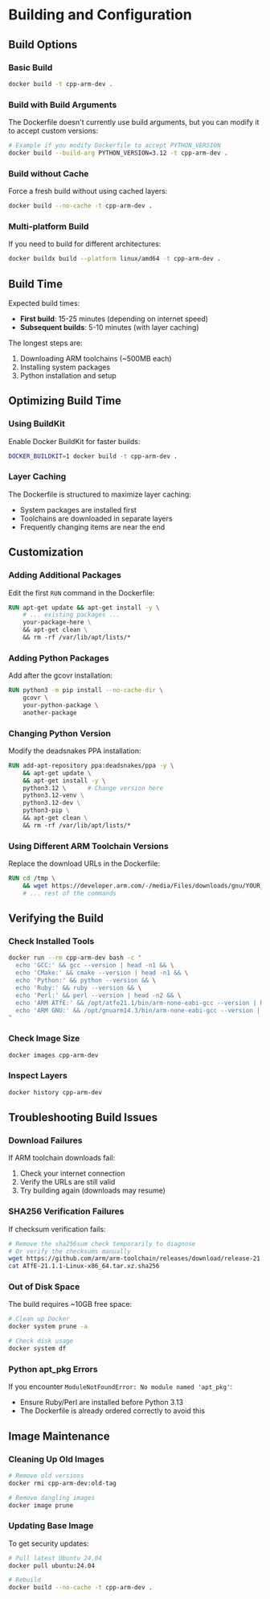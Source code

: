 # Building and Configuration

## Build Options

### Basic Build

```bash
docker build -t cpp-arm-dev .
```

### Build with Build Arguments

The Dockerfile doesn't currently use build arguments, but you can modify it to accept custom versions:

```bash
# Example if you modify Dockerfile to accept PYTHON_VERSION
docker build --build-arg PYTHON_VERSION=3.12 -t cpp-arm-dev .
```

### Build without Cache

Force a fresh build without using cached layers:

```bash
docker build --no-cache -t cpp-arm-dev .
```

### Multi-platform Build

If you need to build for different architectures:

```bash
docker buildx build --platform linux/amd64 -t cpp-arm-dev .
```

## Build Time

Expected build times:
- **First build**: 15-25 minutes (depending on internet speed)
- **Subsequent builds**: 5-10 minutes (with layer caching)

The longest steps are:
1. Downloading ARM toolchains (~500MB each)
2. Installing system packages
3. Python installation and setup

## Optimizing Build Time

### Using BuildKit

Enable Docker BuildKit for faster builds:

```bash
DOCKER_BUILDKIT=1 docker build -t cpp-arm-dev .
```

### Layer Caching

The Dockerfile is structured to maximize layer caching:
- System packages are installed first
- Toolchains are downloaded in separate layers
- Frequently changing items are near the end

## Customization

### Adding Additional Packages

Edit the first `RUN` command in the Dockerfile:

```dockerfile
RUN apt-get update && apt-get install -y \
    # ... existing packages ...
    your-package-here \
    && apt-get clean \
    && rm -rf /var/lib/apt/lists/*
```

### Adding Python Packages

Add after the gcovr installation:

```dockerfile
RUN python3 -m pip install --no-cache-dir \
    gcovr \
    your-python-package \
    another-package
```

### Changing Python Version

Modify the deadsnakes PPA installation:

```dockerfile
RUN add-apt-repository ppa:deadsnakes/ppa -y \
    && apt-get update \
    && apt-get install -y \
    python3.12 \      # Change version here
    python3.12-venv \
    python3.12-dev \
    python3-pip \
    && apt-get clean \
    && rm -rf /var/lib/apt/lists/*
```

### Using Different ARM Toolchain Versions

Replace the download URLs in the Dockerfile:

```dockerfile
RUN cd /tmp \
    && wget https://developer.arm.com/-/media/Files/downloads/gnu/YOUR_VERSION/binrel/arm-gnu-toolchain-YOUR_VERSION-x86_64-arm-none-eabi.tar.xz \
    # ... rest of the commands
```

## Verifying the Build

### Check Installed Tools

```bash
docker run --rm cpp-arm-dev bash -c "
  echo 'GCC:' && gcc --version | head -n1 && \
  echo 'CMake:' && cmake --version | head -n1 && \
  echo 'Python:' && python --version && \
  echo 'Ruby:' && ruby --version && \
  echo 'Perl:' && perl --version | head -n2 && \
  echo 'ARM ATfE:' && /opt/atfe21.1/bin/arm-none-eabi-gcc --version | head -n1 && \
  echo 'ARM GNU:' && /opt/gnuarm14.3/bin/arm-none-eabi-gcc --version | head -n1
"
```

### Check Image Size

```bash
docker images cpp-arm-dev
```

### Inspect Layers

```bash
docker history cpp-arm-dev
```

## Troubleshooting Build Issues

### Download Failures

If ARM toolchain downloads fail:
1. Check your internet connection
2. Verify the URLs are still valid
3. Try building again (downloads may resume)

### SHA256 Verification Failures

If checksum verification fails:
```bash
# Remove the sha256sum check temporarily to diagnose
# Or verify the checksums manually
wget https://github.com/arm/arm-toolchain/releases/download/release-21.1.1-ATfE/ATfE-21.1.1-Linux-x86_64.tar.xz.sha256
cat ATfE-21.1.1-Linux-x86_64.tar.xz.sha256
```

### Out of Disk Space

The build requires ~10GB free space:
```bash
# Clean up Docker
docker system prune -a

# Check disk usage
docker system df
```

### Python apt_pkg Errors

If you encounter `ModuleNotFoundError: No module named 'apt_pkg'`:
- Ensure Ruby/Perl are installed before Python 3.13
- The Dockerfile is already ordered correctly to avoid this

## Image Maintenance

### Cleaning Up Old Images

```bash
# Remove old versions
docker rmi cpp-arm-dev:old-tag

# Remove dangling images
docker image prune
```

### Updating Base Image

To get security updates:
```bash
# Pull latest Ubuntu 24.04
docker pull ubuntu:24.04

# Rebuild
docker build --no-cache -t cpp-arm-dev .
```